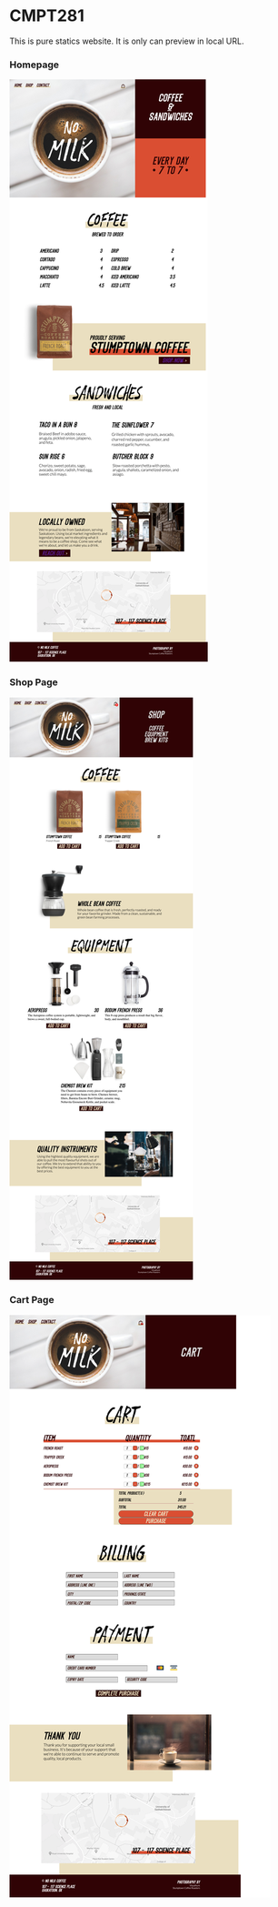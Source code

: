 # CMPT281

This is pure statics website. It is only can preview in local URL.

### Homepage
![](images/homepage.png)

### Shop Page
![](images/shop_page.png)

### Cart Page
![](images/cart_page.png)
